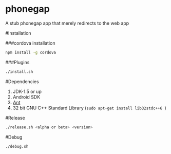 phonegap
========

A stub phonegap app that merely redirects to the web app


#Installation

###cordova installation

```bash
npm install -g cordova
```

###Plugins

```bash
./install.sh
```
#Dependencies
1. JDK-1.5 or up
2. Android SDK
3. [Ant](http://dita-ot.sourceforge.net/doc/ot-userguide13/xhtml/installing/linux_installingant.html)
4. 32 bit GNU C++ Standard Library (```sudo apt-get install lib32stdc++6 ```)


#Release

```bash
./release.sh <alpha or beta> <version>
```

#Debug

```bash 
./debug.sh
```

